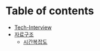 # Table of contents

- [Tech-Interview](./README.md)
- [자료구조](./DataStructure/README.md)
  - [시간복잡도](./DataStructure/시간복잡도.md)